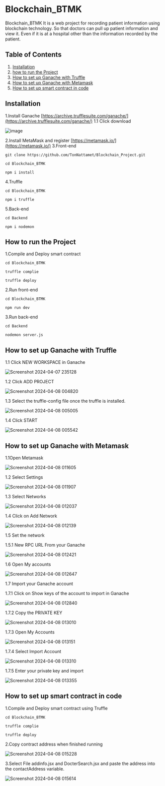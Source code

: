 # Blockchain_BTMK

Blockchain_BTMK It is a web project for recording patient information using blockchain technology. So that doctors can pull up patient information and view it. Even if it is at a hospital other than the information recorded by the patient.

## Table of Contents

 1. [Installation](#installation) 
 2. [how to run the Project](#how-to-run-the-project)
 3. [How to set up Ganache with Truffle](#how-to-set-up-ganache-with-truffle)
 4. [How to set up Ganache with Metamask](#how-to-set-up-ganache-with-metamask)
 5. [How to set up smart contract in code](#how-to-set-up-smart-contract-in-code)

## Installation
1.Install Ganache
[https://archive.trufflesuite.com/ganache/](https://archive.trufflesuite.com/ganache/)
1.1 Click download

![image](https://github.com/TonNattamet/Blockchain_Project/assets/117368788/973c0cda-59db-43a2-bab1-e3363fbcfbc2)

2.Install MetaMask and register
[https://metamask.io/](https://metamask.io/)
3.Front-end

    git clone https://github.com/TonNattamet/Blockchain_Project.git
  
    cd Blockchain_BTMK
    
    npm i install

4.Truffle

    cd Blockchain_BTMK
    
    npm i truffle

  5.Back-end

    cd Backend
    
    npm i nodemon

## How to run the Project
1.Compile and Deploy smart contract

    cd Blockchain_BTMK
    
    truffle complie
    
    truffle deploy

2.Run front-end

    cd Blockchain_BTMK
    
    npm run dev

3.Run back-end

    cd Backend
    
    nodemon server.js

## How to set up Ganache with Truffle
1.1 Click NEW WORKSPACE in Ganache

![Screenshot 2024-04-07 235128](https://github.com/TonNattamet/Blockchain_Project/assets/117368788/2cf5c2cc-01e1-4ceb-a8d3-3ab8e494daa2)

1.2 Click ADD PROJECT

![Screenshot 2024-04-08 004820](https://github.com/TonNattamet/Blockchain_Project/assets/117368788/a69fc3b5-a6ad-4ca3-a133-7d6f11462e12)

1.3 Select the truffle-config file once the truffle is installed.

![Screenshot 2024-04-08 005005](https://github.com/TonNattamet/Blockchain_Project/assets/117368788/1c829de5-c649-4123-8234-3a8683e94266)

1.4 Click START

![Screenshot 2024-04-08 005542](https://github.com/TonNattamet/Blockchain_Project/assets/117368788/1587bc65-eafa-4910-995f-ac5e34886b45)

## How to set up Ganache with Metamask
1.1Open Metamask

![Screenshot 2024-04-08 011605](https://github.com/TonNattamet/Blockchain_Project/assets/117368788/ebef4644-5f97-4d6c-9a29-86fbc5a1b69e)

1.2 Select Settings

![Screenshot 2024-04-08 011907](https://github.com/TonNattamet/Blockchain_Project/assets/117368788/ffd70366-1d52-4bf5-8e51-8adc2653a1b1)

1.3 Select Networks

![Screenshot 2024-04-08 012037](https://github.com/TonNattamet/Blockchain_Project/assets/117368788/636063d6-b61e-4545-a692-a1dab1de68a6)

1.4 Click on Add Network

![Screenshot 2024-04-08 012139](https://github.com/TonNattamet/Blockchain_Project/assets/117368788/7f3d9795-3852-44eb-9884-d4b83c88bc97)

1.5 Set the network

  1.5.1 New RPC URL From your Ganache  
 
![Screenshot 2024-04-08 012421](https://github.com/TonNattamet/Blockchain_Project/assets/117368788/81abde8d-2021-4ca8-8a49-46be2c18f33d)

1.6 Open My accounts

![Screenshot 2024-04-08 012647](https://github.com/TonNattamet/Blockchain_Project/assets/117368788/159a9236-4b09-461d-a2c9-8ae0c6a24e4d)

1.7 Import your Ganache account

1.7.1 Click on Show keys of the account to import in Ganache

![Screenshot 2024-04-08 012840](https://github.com/TonNattamet/Blockchain_Project/assets/117368788/8171ca51-fff5-46da-9b7b-eb2381401bf5)

1.7.2 Copy the PRIVATE KEY

![Screenshot 2024-04-08 013010](https://github.com/TonNattamet/Blockchain_Project/assets/117368788/43e93ce2-5045-4dec-a9e9-9d3072ac8613)

1.7.3 Open My Accounts

![Screenshot 2024-04-08 013151](https://github.com/TonNattamet/Blockchain_Project/assets/117368788/17a018f6-ddc7-450d-add2-422d429c56ce)

1.7.4 Select Import Account

![Screenshot 2024-04-08 013310](https://github.com/TonNattamet/Blockchain_Project/assets/117368788/dd097199-2cbb-4be0-b8a3-3d4b1dcb0e2b)

1.7.5 Enter your private key and import

![Screenshot 2024-04-08 013355](https://github.com/TonNattamet/Blockchain_Project/assets/117368788/371eaf87-6a04-4c10-983c-f81aa34423a1)

## How to set up smart contract in code
1.Compile and Deploy smart contract using Truffle


    cd Blockchain_BTMK
    
    truffle complie
    
    truffle deploy
    
2.Copy contract address when finished running

![Screenshot 2024-04-08 015228](https://github.com/TonNattamet/Blockchain_Project/assets/117368788/a5977f77-32e7-4c08-b2bf-4423a685ca89)

3.Select File addinfo.jsx and DocterSearch.jsx and paste the address into the contactAddress variable.

![Screenshot 2024-04-08 015614](https://github.com/TonNattamet/Blockchain_Project/assets/117368788/7e474b2f-2f63-46dd-ba99-25d724b45642)

